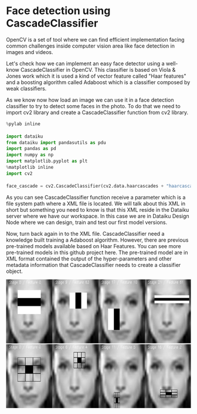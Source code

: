 # Face detection using CascadeClassifier

OpenCV is a set of tool where we can find efficient implementation facing common challenges inside computer vision area like face detection in images and videos.

Let's check how we can implement an easy face detector using a well-know CascadeClassifier in OpenCV. This classifier is based on Viola & Jones work which it is used a kind of vector feature called "Haar features" and a boosting algorithm called Adaboost which is a classifier composed by weak classifiers.

As we know now how load an image we can use it in a face detection classifier to try to detect some faces in the photo. To do that we need to import cv2 library and create a CascadeClassifier function from cv2 library.

```python
%pylab inline
 
import dataiku
from dataiku import pandasutils as pdu
import pandas as pd
import numpy as np
import matplotlib.pyplot as plt
%matplotlib inline
import cv2
 
face_cascade = cv2.CascadeClassifier(cv2.data.haarcascades + "haarcascade_frontalface_Default.xml")
```

As you can see CascadeClassifier function receive a parameter which is a file system path where a XML file  is located. We will talk about this XML in short but something you need to know is that this XML reside in the Dataiku server where we have our workspace. In this case we are in Dataiku Design Node where we can design, train and test our first model versions.

Now, turn back again in to the XML file. CascadeClassifier need a knowledge built training a Adaboost algorithm. However, there are previous pre-trained models available based on Haar Features. You can see more pre-trained models in this github project here. The pre-trained model are in XML format contained the output of the hyper-parameters and other metadata information that CascadeClassifier needs to create a classifier object. 

<img src="images/haar_features.png?raw=true" width="600" height="350" alt="Dataset section"/>

